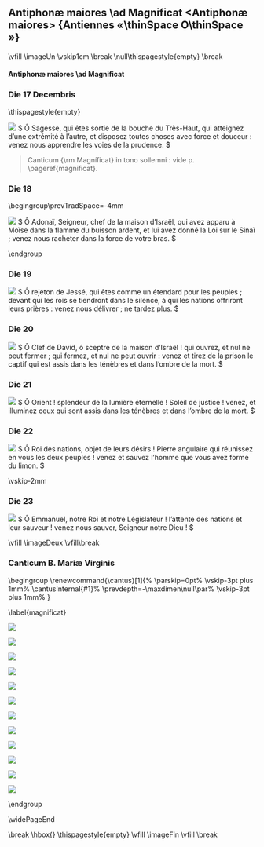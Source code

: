## Antiphonæ maiores \\ad Magnificat <Antiphonæ maiores> {Antiennes «\thinSpace O\thinSpace »}

\vfill
\imageUn
\vskip1cm
\break
\null\thispagestyle{empty}
\break

#### Antiphonæ maiores \\ad Magnificat

### Die 17 Decembris

\thispagestyle{empty}

![](o_sapientia)
$
Ô Sagesse, qui êtes sortie de la bouche du Très-Haut,
qui atteignez d’une extrémité à l’autre, et disposez
toutes choses avec force et douceur : venez nous apprendre les voies de la prudence.
$

> Canticum {\rm Magníficat} in tono sollemni : vide p. \pageref{magnificat}.

### Die 18

\begingroup\prevTradSpace=-4mm

![](o_adonai)
$
Ô Adonaï, Seigneur, chef de la maison d’Israël,
qui avez apparu à Moïse dans la flamme du buisson ardent,
et lui avez donné la Loi sur le Sinaï ; venez nous racheter dans la force de votre bras.
$

\endgroup

### Die 19

![](o_radix_jesse)
$
Ô rejeton de Jessé, qui êtes comme un étendard pour les peuples ;
devant qui les rois se tiendront dans le silence, à qui les nations offriront leurs prières :
venez nous délivrer ; ne tardez plus.
$

### Die 20

![](o_clavis_david_et_sceptrum)
$
Ô Clef de David, ô sceptre de la maison d’Israël ! qui ouvrez, et nul ne peut fermer ;
qui fermez, et nul ne peut ouvrir : venez et tirez de la prison le captif qui est assis dans les ténèbres et dans l’ombre de la mort.
$

### Die 21

![](o_oriens_splendor_lucis)
$
Ô Orient ! splendeur de la lumière éternelle ! Soleil de justice !
venez, et illuminez ceux qui sont assis dans les ténèbres et dans l’ombre de la mort.
$

### Die 22

![](o_rex_gentium)
$
Ô Roi des nations, objet de leurs désirs ! Pierre angulaire qui réunissez en vous les deux peuples !
venez et sauvez l’homme que vous avez formé du limon.
$

\vskip-2mm

### Die 23

![](o_emmanuel)
$
Ô Emmanuel, notre Roi et notre Législateur ! l’attente des nations et leur sauveur !
venez nous sauver, Seigneur notre Dieu !
$

\vfill
\imageDeux
\vfill\break

### Canticum B. Mariæ Virginis

\begingroup
\renewcommand{\cantus}[1]{%
    \parskip=0pt%
    \vskip-3pt plus 1mm%
	\cantusInternal{#1}%
	\prevdepth=-\maxdimen\null\par%
    \vskip-3pt plus 1mm%
}

\label{magnificat}

![](magnificat-1)

![](magnificat-2)

![](magnificat-3)

![](magnificat-4)

![](magnificat-5)

![](magnificat-6)

![](magnificat-7)

![](magnificat-8)

![](magnificat-9)

![](magnificat-10)

![](magnificat-11)

![](magnificat-12)

\endgroup

\widePageEnd

\break
\hbox{}
\thispagestyle{empty}
\vfill
\imageFin
\vfill
\break
